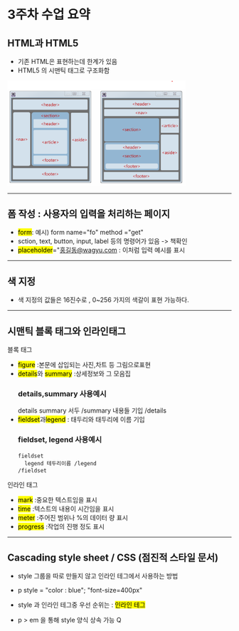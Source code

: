 # 3주차 수업 요약

##  HTML과 HTML5
  - 기존 HTML은 표현하는데 한계가 있음
  - HTML5 의 시맨틱 태그로 구조화함
<img src = "시맨틱태그.png" width="400px">

---

##  폼 작성 : 사용자의 입력을 처리하는 페이지
  - <mark>form</mark>: 예시) form name="fo" method ="get"
  - sction, text, button, input, label 등의 명령어가 있음 -> 책확인
  - <mark>placeholder</mark>="홍길동@wagyu.com : 이처럼 입력 예시를 표시
---

## 색 지정
  -  색 지정의 값들은 16진수로 , 0~256 가지의 색갈이 표현 가능하다.
---
## 시맨틱 블록 태그와 인라인태그
  블록 태그
  - <mark>figure</mark> :본문에 삽입되는 사진,차트 등 그림으로표현
  - <mark>details</mark>와 <mark>summary</mark> :상세정보와 그 모음집
     ### details,summary 사용예시
       details
         summary 서두 /summary
         내용들 기입
      /details
  - <mark>fieldset</mark>과<mark>legend</mark> : 태두리와 태두리에 이름 기입
     ### fieldset, legend 사용예시
        fieldset
          legend 테두리이름 /legend
        /fieldset
    
  인라인 태그
  - <mark>mark</mark> :중요한 텍스트임을 표시
  - <mark>time</mark> :텍스트의 내용이 시간임을 표시
  - <mark>meter</mark> :주어진 범위나 %의 데이터 량 표시
  - <mark>progress</mark> :작업의 진행 정도 표시
     
---

## Cascading style sheet / CSS (점진적 스타일 문서)
  - style 그룹을 따로 만들지 않고 인라인 테그에서 사용하는 방법
  - p style = "color : blue"; "font-size=400px"
  - style 과 인라인 테그중 우선 순위는 : <mark>인라인 테그</mark>
  
  - p > em 을 통해 style 양식 상속 가능
Q
